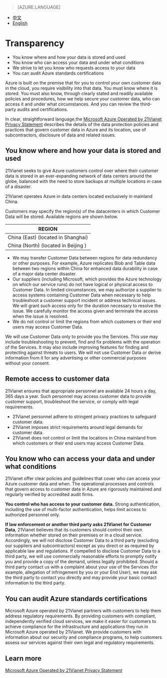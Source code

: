 <properties
	pageTitle="Trust Center - Microsoft Azure"
    description="Trust Center - Transparency"
    services=""
    documentationCenter=""
    authors=""
    manager=""
    editor=""
    tags=""/>

> [AZURE.LANGUAGE]
- [中文](/support/trust-center/transparency/)
- [English](/support/trust-center/transparency-en/)

# Transparency
 
* You know where and how your data is stored and used
* You know who can access your data and under what conditions
* We strive to let you know who requests access to your data
* You can audit Azure standards certifications
 
 <tags ms.service="trust-center-en" ms.date="12/2015" wacn.date="12/2015" wacn.lang="en"/>
 
Azure is built on the premise that for you to control your own customer data in the cloud, you require visibility into that data. You must know where it is stored. You must also know, through clearly stated and readily available policies and procedures, how we help secure your customer data, who can access it and under what circumstances. And you can review the third-party audits and certifications.

In clear, straightforward language,the [Microsoft Azure Operated by 21Vianet Privacy Statement](/support/legal/privacy-statement) describes the details of the data protection policies and practices that govern customer data in Azure and its location, use of subcontractors, disclosure of data and related issues.

## You know where and how your data is stored and used

21Vianet seeks to give Azure customers control over where their customer data is stored in an ever-expanding network of data centers around the globe, balanced with the need to store backups at multiple locations in case of a disaster.

21Vianet operates Azure in data centers located exclusively in mainland China.

Customers may specify the region(s) of the datacenters in which Customer Data will be stored. Available regions are shown below.

|REGION|
|---|
|China (East) (located in Shanghai)|
|China (North) (located in Beijing )|

* We may transfer Customer Data between regions for data redundancy or other purposes. For example, Azure replicates Blob and Table data between two regions within China for enhanced data durability in case of a major data center disaster.
* Our suppliers (including Microsoft, which provides the Azure technology on which our service runs) do not have logical or physical access to Customer Data. In limited circumstances, we may authorize a supplier to access systems containing Customer Data when necessary to help troubleshoot a customer support incident or address technical issues. We will grant such access only for the duration necessary to resolve the issue. We carefully monitor the access given and terminate the access when the issue is resolved.
* We do not control or limit the regions from which customers or their end users may access Customer Data.

We will use Customer Data only to provide you the Services. This use may include troubleshooting to prevent, find and fix problems with the operation of the Services. It may also include improving features for finding and protecting against threats to users. We will not use Customer Data or derive information from it for any advertising or other commercial purposes without your consent.

## Remote access to customer data
21Vianet ensures that appropriate personnel are available 24 hours a day, 365 days a year. Such personnel may access customer data to provide customer support, troubleshoot the service, or comply with legal requirements.

* 21Vianet personnel adhere to stringent privacy practices to safeguard customer data.
* 21Vianet imposes strict requirements around legal demands for customer data.
* 21Vianet does not control or limit the locations in China mainland from which customers or their end users may access Customer Data.

## You know who can access your data and under what conditions

21Vianet offer clear policies and guidelines that cover who can access your Azure customer data and when. The operational processes and controls that govern access to customer data in Azure are rigorously maintained and regularly verified by accredited audit firms.

**You control who has access to your customer data.** Strong authentication, including the use of multi-factor authentication, helps limit access to authorized personnel only.

**If law enforcement or another third party asks 21Vianet for Customer Data**, 21Vianet believes that its customers should control their own information whether stored on their premises or in a cloud service. Accordingly, we will not disclose Customer Data to a third party (excluding our suppliers and subcontractors) except as you direct or as required by applicable law and regulations. If compelled to disclose Customer Data to a third party, we will use commercially reasonable efforts to promptly notify you and provide a copy of the demand, unless legally prohibited. Should a third party contact us with a complaint about your use of the Services (for example, allegation of infringement by you or your End User), we may ask the third party to contact you directly and may provide your basic contact information to the third party.

## You can audit Azure standards certifications

Microsoft Azure operated by 21Vianet partners with customers to help them address regulatory requirements. By providing customers with compliant, independently verified cloud services, we make it easier for customers to achieve compliance for the infrastructure and applications they run in Microsoft Azure operated by 21Vianet. We provide customers with information about our security and compliance programs, to help customers assess our services against their own legal and regulatory requirements.

## Learn more

[Microsoft Azure Operated by 21Vianet Privacy Statement](/support/legal/subscription-agreement)
